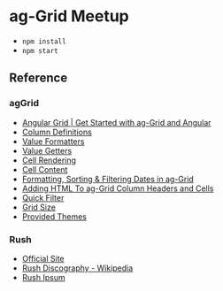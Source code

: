 # ag-Grid Meetup

- `npm install`
- `npm start`

## Reference

### agGrid

- [Angular Grid | Get Started with ag-Grid and Angular](https://www.ag-grid.com/angular-grid/)
- [Column Definitions](https://www.ag-grid.com/javascript-grid-column-definitions/)
- [Value Formatters](https://www.ag-grid.com/javascript-grid-value-formatters/)
- [Value Getters](https://www.ag-grid.com/javascript-grid-value-getters/)
- [Cell Rendering](https://www.ag-grid.com/javascript-grid-cell-rendering/)
- [Cell Content](https://www.ag-grid.com/javascript-grid-rendering-flow/)
- [Formatting, Sorting & Filtering Dates in ag-Grid](https://blog.ag-grid.com/valueformatters-part-2/)
- [Adding HTML To ag-Grid Column Headers and Cells](https://blog.ag-grid.com/adding-hyperlinks-to-the-grid/)
- [Quick Filter](https://www.ag-grid.com/javascript-grid-filter-quick/)
- [Grid Size](https://www.ag-grid.com/javascript-grid-width-and-height/)
- [Provided Themes](https://www.ag-grid.com/javascript-grid-themes-provided/)

### Rush

- [Official Site](https://rush.com)
- [Rush Discography - Wikipedia](https://en.wikipedia.org/wiki/Rush_discography)
- [Rush Ipsum](https://rushipsum.herokuapp.com)
